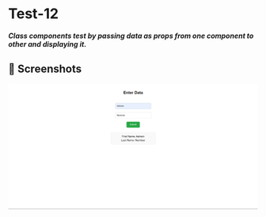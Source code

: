 # Test-12
***Class components test by passing data as props from one component to other and displaying it.***
## 📸 Screenshots
![alt text](image.png)
